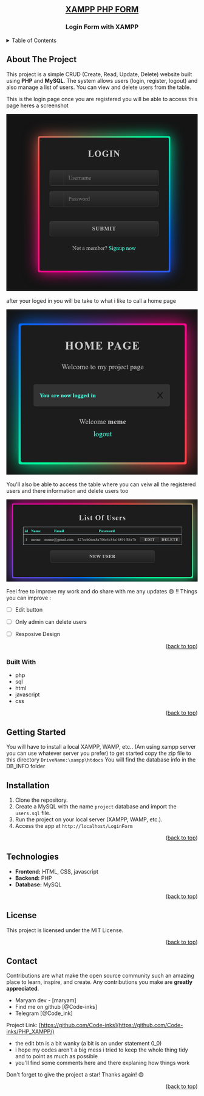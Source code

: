 <a id="readme-top"></a>

<!-- PROJECT LOGO -->
<br />
<div align="center">
  <a href="https://github.com/Code-inks">
  <h2>XAMPP PHP FORM</h2>
  </a>
  <h3 align="center">Login Form with XAMPP</h3>
</div>

<!-- TABLE OF CONTENTS -->
<details>
  <summary>Table of Contents</summary>
  <ol>
    <li><a href="#about-the-project">About The Project</a></li>
    <li><a href="#built-with">Built With</a></li>
    <li><a href="#getting-started">Getting Started</a></li>
    <li><a href="#installation">Installation</a></li>
    <li><a href="#Technologies">Technologies</a></li>
    <li><a href="#license">License</a></li>
    <li><a href="#contact">Contact</a></li>
  </ol>
</details>

<!-- ABOUT THE PROJECT -->
## About The Project

This project is a simple CRUD (Create, Read, Update, Delete) website built using **PHP** and **MySQL**. The system allows users (login, register, logout) and also manage a list of users. 
You can view and delete users from the table.

This is the login page once you are registered you will be able to access this page heres a screenshot

![login page screenshot](LoginForm/screenshots/Screenshot_Log_In_System.png)

after your loged in you will be take to what i like to call a home page 

![Home page screenshot](LoginForm/screenshots/Screenshot_Home.png)

You'll also be able to access the table where you can veiw all the registered users and there information and delete users too

![Table page screenshot](LoginForm/screenshots/Screenshot_Table_Db.png)

Feel free to improve my work and do share with me any updates :smile: !!
Things you can improve :

- [ ] Edit button
- [ ] Only admin can delete users
- [ ] Resposive Design


<p align="right">(<a href="#readme-top">back to top</a>)</p>

### Built With

* php
* sql
* html
* javascript
* css

<p align="right">(<a href="#readme-top">back to top</a>)</p>

<!-- GETTING STARTED -->
## Getting Started

You will have to install a local XAMPP, WAMP, etc.. (Am using xampp server you can use whatever server you prefer) to get started copy the zip file to this directory `DriveName:\xampp\htdocs` 
You will find the database info in the DB_INFO folder

<!-- INSTALLATION -->
## Installation

1. Clone the repository.
2. Create a MySQL with the name `project` database and import the `users.sql` file.
3. Run the project on your local server (XAMPP, WAMP, etc.).
4. Access the app at `http://localhost/LoginForm`

<p align="right">(<a href="#readme-top">back to top</a>)</p>


<!-- TECHNOLOGIES -->
## Technologies

- **Frontend:** HTML, CSS, javascript
- **Backend:** PHP
- **Database:** MySQL

<p align="right">(<a href="#readme-top">back to top</a>)</p>


<!-- LICENSE -->
## License

This project is licensed under the MIT License.

<p align="right">(<a href="#readme-top">back to top</a>)</p>


<!-- CONTACT -->
## Contact


Contributions are what make the open source community such an amazing place to learn, inspire, and create. Any contributions you make are **greatly appreciated**.

- Maryam dev - [maryam]
- Find me on github [@Code-inks]
- Telegram [@Code_ink]

Project Link: [https://github.com/Code-inks](https://github.com/Code-inks/PHP_XAMPP/)

- the edit btn is a bit wanky (a bit is an under statement 0_0)
- i hope my codes aren't a big mess i tried to keep the whole thing tidy and to point as much as possible
- you'll find some comments here and there explaning how things work

Don't forget to give the project a star! Thanks again! :smile:

<p align="right">(<a href="#readme-top">back to top</a>)</p>


